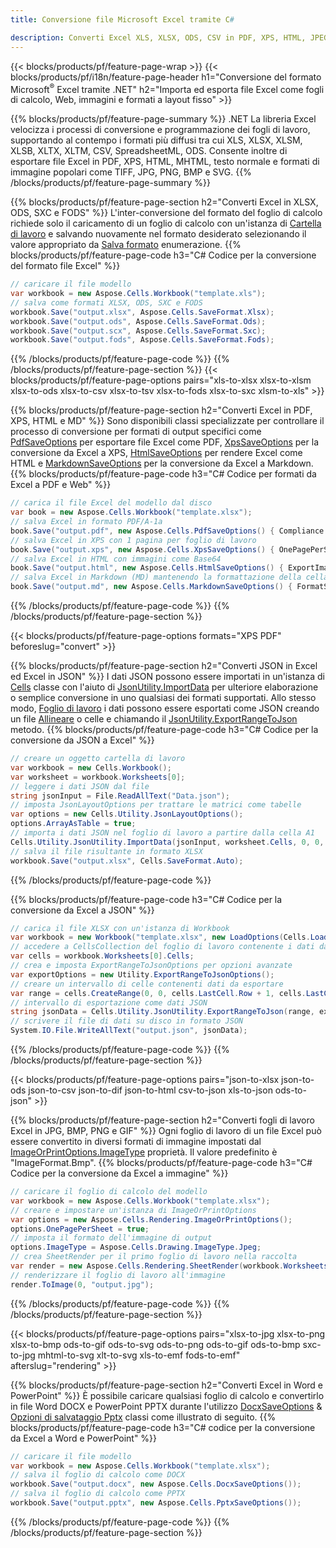 ```yaml
---
title: Conversione file Microsoft Excel tramite C# 

description: Converti Excel XLS, XLSX, ODS, CSV in PDF, XPS, HTML, JPEG, HTML e molti altri formati popolari con poche righe di codice C#.
---
```

{{< blocks/products/pf/feature-page-wrap >}}
{{< blocks/products/pf/i18n/feature-page-header h1="Conversione del formato Microsoft<sup>&reg;</sup> Excel tramite .NET" h2="Importa ed esporta file Excel come fogli di calcolo, Web, immagini e formati a layout fisso" >}}

{{% blocks/products/pf/feature-page-summary %}}
.NET La libreria Excel velocizza i processi di conversione e programmazione dei fogli di lavoro, supportando al contempo i formati più diffusi tra cui XLS, XLSX, XLSM, XLSB, XLTX, XLTM, CSV, SpreadsheetML, ODS. Consente inoltre di esportare file Excel in PDF, XPS, HTML, MHTML, testo normale e formati di immagine popolari come TIFF, JPG, PNG, BMP e SVG.
{{% /blocks/products/pf/feature-page-summary %}}

{{% blocks/products/pf/feature-page-section h2="Converti Excel in XLSX, ODS, SXC e FODS" %}}
L'inter-conversione del formato del foglio di calcolo richiede solo il caricamento di un foglio di calcolo con un'istanza di [Cartella di lavoro](https://reference.aspose.com/cells/net/aspose.cells/workbook) e salvando nuovamente nel formato desiderato selezionando il valore appropriato da [Salva formato](https://reference.aspose.com/cells/net/aspose.cells/saveformat) enumerazione.
{{% blocks/products/pf/feature-page-code h3="C# Codice per la conversione del formato file Excel" %}}

```cs
// caricare il file modello
var workbook = new Aspose.Cells.Workbook("template.xls");
// salva come formati XLSX, ODS, SXC e FODS
workbook.Save("output.xlsx", Aspose.Cells.SaveFormat.Xlsx);
workbook.Save("output.ods", Aspose.Cells.SaveFormat.Ods);
workbook.Save("output.scx", Aspose.Cells.SaveFormat.Sxc);
workbook.Save("output.fods", Aspose.Cells.SaveFormat.Fods);

```
{{% /blocks/products/pf/feature-page-code %}}
{{% /blocks/products/pf/feature-page-section %}}
{{< blocks/products/pf/feature-page-options pairs="xls-to-xlsx xlsx-to-xlsm xlsx-to-ods xlsx-to-csv xlsx-to-tsv xlsx-to-fods xlsx-to-sxc xlsm-to-xls" >}}


{{% blocks/products/pf/feature-page-section h2="Converti Excel in PDF, XPS, HTML e MD" %}}
Sono disponibili classi specializzate per controllare il processo di conversione per formati di output specifici come [PdfSaveOptions](https://reference.aspose.com/cells/net/aspose.cells/pdfsaveoptions) per esportare file Excel come PDF, [XpsSaveOptions](https://reference.aspose.com/cells/net/aspose.cells/xpssaveoptions) per la conversione da Excel a XPS, [HtmlSaveOptions](https://reference.aspose.com/cells/net/aspose.cells/htmlsaveoptions) per rendere Excel come HTML e [MarkdownSaveOptions](https://reference.aspose.com/cells/net/aspose.cells/markdownsaveoptions) per la conversione da Excel a Markdown. 
{{% blocks/products/pf/feature-page-code h3="C# Codice per formati da Excel a PDF e Web" %}}

```cs
// carica il file Excel del modello dal disco
var book = new Aspose.Cells.Workbook("template.xlsx");
// salva Excel in formato PDF/A-1a
book.Save("output.pdf", new Aspose.Cells.PdfSaveOptions() { Compliance = PdfComplianceVersion.PdfA1a });
// salva Excel in XPS con 1 pagina per foglio di lavoro
book.Save("output.xps", new Aspose.Cells.XpsSaveOptions() { OnePagePerSheet = true });
// salva Excel in HTML con immagini come Base64
book.Save("output.html", new Aspose.Cells.HtmlSaveOptions() { ExportImagesAsBase64 = true });
// salva Excel in Markdown (MD) mantenendo la formattazione della cella
book.Save("output.md", new Aspose.Cells.MarkdownSaveOptions() { FormatStrategy = Cells.CellValueFormatStrategy.CellStyle });

```
{{% /blocks/products/pf/feature-page-code %}}
{{% /blocks/products/pf/feature-page-section %}}

{{< blocks/products/pf/feature-page-options formats="XPS PDF" beforeslug="convert" >}}

{{% blocks/products/pf/feature-page-section h2="Converti JSON in Excel ed Excel in JSON" %}}
I dati JSON possono essere importati in un'istanza di [Cells](https://reference.aspose.com/cells/net/aspose.cells/cells) classe con l'aiuto di [JsonUtility.ImportData](https://reference.aspose.com/cells/net/aspose.cells.utility/jsonutility/methods/importdata) per ulteriore elaborazione o semplice conversione in uno qualsiasi dei formati supportati. Allo stesso modo, [Foglio di lavoro](https://reference.aspose.com/cells/net/aspose.cells/worksheet) i dati possono essere esportati come JSON creando un file [Allineare](https://reference.aspose.com/cells/net/aspose.cells/range) o celle e chiamando il [JsonUtility.ExportRangeToJson](https://reference.aspose.com/cells/net/aspose.cells.utility/jsonutility/methods/exportrangetojson) metodo.
{{% blocks/products/pf/feature-page-code h3="C# Codice per la conversione da JSON a Excel" %}}
```cs
// creare un oggetto cartella di lavoro
var workbook = new Cells.Workbook();
var worksheet = workbook.Worksheets[0];
// leggere i dati JSON dal file
string jsonInput = File.ReadAllText("Data.json");
// imposta JsonLayoutOptions per trattare le matrici come tabelle
var options = new Cells.Utility.JsonLayoutOptions();
options.ArrayAsTable = true;
// importa i dati JSON nel foglio di lavoro a partire dalla cella A1
Cells.Utility.JsonUtility.ImportData(jsonInput, worksheet.Cells, 0, 0, options);
// salva il file risultante in formato XLSX
workbook.Save("output.xlsx", Cells.SaveFormat.Auto); 

```
{{% /blocks/products/pf/feature-page-code %}}

{{% blocks/products/pf/feature-page-code h3="C# Codice per la conversione da Excel a JSON" %}}
```cs
// carica il file XLSX con un'istanza di Workbook
var workbook = new Workbook("template.xlsx", new LoadOptions(Cells.LoadFormat.Auto));
// accedere a CellsCollection del foglio di lavoro contenente i dati da convertire
var cells = workbook.Worksheets[0].Cells;
// crea e imposta ExportRangeToJsonOptions per opzioni avanzate
var exportOptions = new Utility.ExportRangeToJsonOptions();
// creare un intervallo di celle contenenti dati da esportare
var range = cells.CreateRange(0, 0, cells.LastCell.Row + 1, cells.LastCell.Column + 1);
// intervallo di esportazione come dati JSON
string jsonData = Cells.Utility.JsonUtility.ExportRangeToJson(range, exportOptions);
// scrivere il file di dati su disco in formato JSON
System.IO.File.WriteAllText("output.json", jsonData); 

```
{{% /blocks/products/pf/feature-page-code %}}
{{% /blocks/products/pf/feature-page-section %}}

{{< blocks/products/pf/feature-page-options pairs="json-to-xlsx json-to-ods json-to-csv json-to-dif json-to-html csv-to-json xls-to-json ods-to-json" >}}

{{% blocks/products/pf/feature-page-section h2="Converti fogli di lavoro Excel in JPG, BMP, PNG e GIF" %}}
Ogni foglio di lavoro di un file Excel può essere convertito in diversi formati di immagine impostati dal [ImageOrPrintOptions.ImageType](https://reference.aspose.com/cells/net/aspose.cells.rendering/imageorprintoptions/properties/imagetype) proprietà. Il valore predefinito è "ImageFormat.Bmp".
{{% blocks/products/pf/feature-page-code h3="C# Codice per la conversione da Excel a immagine" %}}
```cs
// caricare il foglio di calcolo del modello
var workbook = new Aspose.Cells.Workbook("template.xlsx");
// creare e impostare un'istanza di ImageOrPrintOptions
var options = new Aspose.Cells.Rendering.ImageOrPrintOptions();
options.OnePagePerSheet = true;
// imposta il formato dell'immagine di output
options.ImageType = Aspose.Cells.Drawing.ImageType.Jpeg;
// crea SheetRender per il primo foglio di lavoro nella raccolta
var render = new Aspose.Cells.Rendering.SheetRender(workbook.Worksheets[0], options);
// renderizzare il foglio di lavoro all'immagine
render.ToImage(0, "output.jpg");

```
{{% /blocks/products/pf/feature-page-code %}}
{{% /blocks/products/pf/feature-page-section %}}

{{< blocks/products/pf/feature-page-options pairs="xlsx-to-jpg xlsx-to-png xlsx-to-bmp ods-to-gif ods-to-svg ods-to-png ods-to-gif ods-to-bmp sxc-to-jpg mhtml-to-svg xlt-to-svg xls-to-emf fods-to-emf" afterslug="rendering" >}}

{{% blocks/products/pf/feature-page-section h2="Converti Excel in Word e PowerPoint" %}}
È possibile caricare qualsiasi foglio di calcolo e convertirlo in file Word DOCX e PowerPoint PPTX durante l'utilizzo [DocxSaveOptions](https://reference.aspose.com/cells/net/aspose.cells/docxsaveoptions) & [Opzioni di salvataggio Pptx](https://reference.aspose.com/cells/net/aspose.cells/pptxsaveoptions) classi come illustrato di seguito.
{{% blocks/products/pf/feature-page-code h3="C# codice per la conversione da Excel a Word e PowerPoint" %}}
```cs
// caricare il file modello
var workbook = new Aspose.Cells.Workbook("template.xlsx");
// salva il foglio di calcolo come DOCX
workbook.Save("output.docx", new Aspose.Cells.DocxSaveOptions());
// salva il foglio di calcolo come PPTX
workbook.Save("output.pptx", new Aspose.Cells.PptxSaveOptions());

```
{{% /blocks/products/pf/feature-page-code %}}
{{% /blocks/products/pf/feature-page-section %}}
